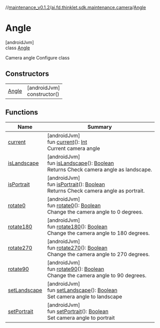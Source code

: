 //[maintenance_v0.1.2](../../../index.md)/[ai.fd.thinklet.sdk.maintenance.camera](../index.md)/[Angle](index.md)

# Angle

[androidJvm]\
class [Angle](index.md)

Camera angle Configure class

## Constructors

| | |
|---|---|
| [Angle](-angle.md) | [androidJvm]<br>constructor() |

## Functions

| Name | Summary |
|---|---|
| [current](current.md) | [androidJvm]<br>fun [current](current.md)(): [Int](https://kotlinlang.org/api/latest/jvm/stdlib/kotlin/-int/index.html)<br>Current camera angle |
| [isLandscape](is-landscape.md) | [androidJvm]<br>fun [isLandscape](is-landscape.md)(): [Boolean](https://kotlinlang.org/api/latest/jvm/stdlib/kotlin/-boolean/index.html)<br>Returns Check camera angle as landscape. |
| [isPortrait](is-portrait.md) | [androidJvm]<br>fun [isPortrait](is-portrait.md)(): [Boolean](https://kotlinlang.org/api/latest/jvm/stdlib/kotlin/-boolean/index.html)<br>Returns Check camera angle as portrait. |
| [rotate0](rotate0.md) | [androidJvm]<br>fun [rotate0](rotate0.md)(): [Boolean](https://kotlinlang.org/api/latest/jvm/stdlib/kotlin/-boolean/index.html)<br>Change the camera angle to 0 degrees. |
| [rotate180](rotate180.md) | [androidJvm]<br>fun [rotate180](rotate180.md)(): [Boolean](https://kotlinlang.org/api/latest/jvm/stdlib/kotlin/-boolean/index.html)<br>Change the camera angle to 180 degrees. |
| [rotate270](rotate270.md) | [androidJvm]<br>fun [rotate270](rotate270.md)(): [Boolean](https://kotlinlang.org/api/latest/jvm/stdlib/kotlin/-boolean/index.html)<br>Change the camera angle to 270 degrees. |
| [rotate90](rotate90.md) | [androidJvm]<br>fun [rotate90](rotate90.md)(): [Boolean](https://kotlinlang.org/api/latest/jvm/stdlib/kotlin/-boolean/index.html)<br>Change the camera angle to 90 degrees. |
| [setLandscape](set-landscape.md) | [androidJvm]<br>fun [setLandscape](set-landscape.md)(): [Boolean](https://kotlinlang.org/api/latest/jvm/stdlib/kotlin/-boolean/index.html)<br>Set camera angle to landscape |
| [setPortrait](set-portrait.md) | [androidJvm]<br>fun [setPortrait](set-portrait.md)(): [Boolean](https://kotlinlang.org/api/latest/jvm/stdlib/kotlin/-boolean/index.html)<br>Set camera angle to portrait |
